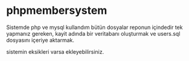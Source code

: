 # phpmembersystem

Sistemde php ve mysql kullandım bütün dosyalar reponun içindedir tek yapmanız gereken,
kayit adında bir veritabanı oluşturmak ve users.sql dosyasını içeriye aktarmak.

sistemin eksikleri varsa ekleyebilirsiniz.
